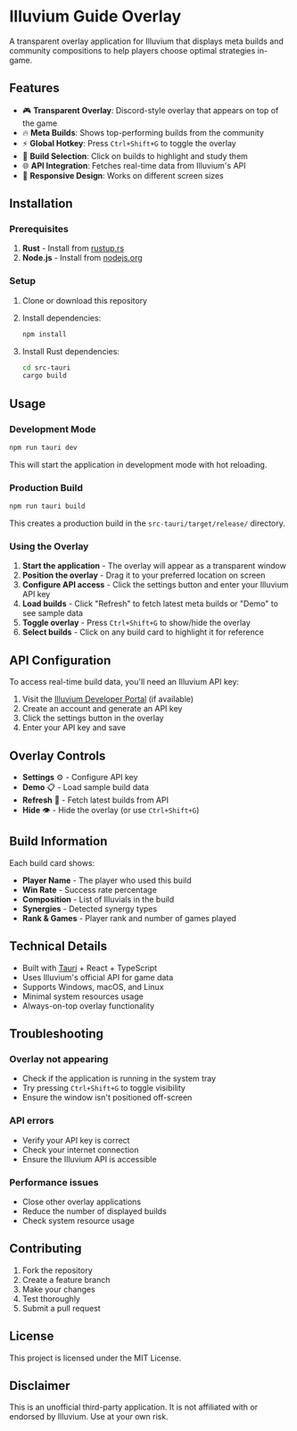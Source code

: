 # Illuvium Guide Overlay

A transparent overlay application for Illuvium that displays meta builds and community compositions to help players choose optimal strategies in-game.

## Features

- 🎮 **Transparent Overlay**: Discord-style overlay that appears on top of the game
- 🔥 **Meta Builds**: Shows top-performing builds from the community
- ⚡ **Global Hotkey**: Press `Ctrl+Shift+G` to toggle the overlay
- 🎯 **Build Selection**: Click on builds to highlight and study them
- 🌐 **API Integration**: Fetches real-time data from Illuvium's API
- 📱 **Responsive Design**: Works on different screen sizes

## Installation

### Prerequisites

1. **Rust** - Install from [rustup.rs](https://rustup.rs/)
2. **Node.js** - Install from [nodejs.org](https://nodejs.org/)

### Setup

1. Clone or download this repository
2. Install dependencies:
   ```bash
   npm install
   ```

3. Install Rust dependencies:
   ```bash
   cd src-tauri
   cargo build
   ```

## Usage

### Development Mode

```bash
npm run tauri dev
```

This will start the application in development mode with hot reloading.

### Production Build

```bash
npm run tauri build
```

This creates a production build in the `src-tauri/target/release/` directory.

### Using the Overlay

1. **Start the application** - The overlay will appear as a transparent window
2. **Position the overlay** - Drag it to your preferred location on screen
3. **Configure API access** - Click the settings button and enter your Illuvium API key
4. **Load builds** - Click "Refresh" to fetch latest meta builds or "Demo" to see sample data
5. **Toggle overlay** - Press `Ctrl+Shift+G` to show/hide the overlay
6. **Select builds** - Click on any build card to highlight it for reference

## API Configuration

To access real-time build data, you'll need an Illuvium API key:

1. Visit the [Illuvium Developer Portal](https://developer.illuvium.io) (if available)
2. Create an account and generate an API key
3. Click the settings button in the overlay
4. Enter your API key and save

## Overlay Controls

- **Settings** ⚙️ - Configure API key
- **Demo** 📋 - Load sample build data
- **Refresh** 🔄 - Fetch latest builds from API
- **Hide** 👁️ - Hide the overlay (or use `Ctrl+Shift+G`)

## Build Information

Each build card shows:
- **Player Name** - The player who used this build
- **Win Rate** - Success rate percentage
- **Composition** - List of Illuvials in the build
- **Synergies** - Detected synergy types
- **Rank & Games** - Player rank and number of games played

## Technical Details

- Built with [Tauri](https://tauri.app/) + React + TypeScript
- Uses Illuvium's official API for game data
- Supports Windows, macOS, and Linux
- Minimal system resources usage
- Always-on-top overlay functionality

## Troubleshooting

### Overlay not appearing
- Check if the application is running in the system tray
- Try pressing `Ctrl+Shift+G` to toggle visibility
- Ensure the window isn't positioned off-screen

### API errors
- Verify your API key is correct
- Check your internet connection
- Ensure the Illuvium API is accessible

### Performance issues
- Close other overlay applications
- Reduce the number of displayed builds
- Check system resource usage

## Contributing

1. Fork the repository
2. Create a feature branch
3. Make your changes
4. Test thoroughly
5. Submit a pull request

## License

This project is licensed under the MIT License.

## Disclaimer

This is an unofficial third-party application. It is not affiliated with or endorsed by Illuvium. Use at your own risk.
